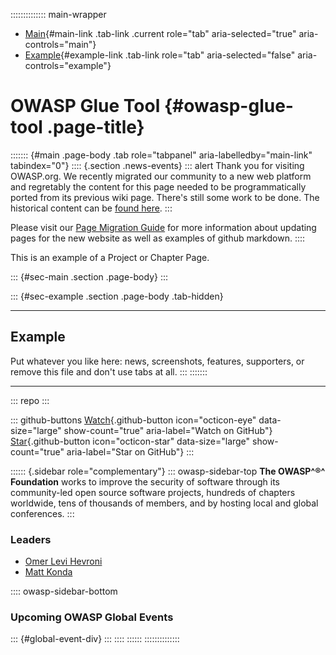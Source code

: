 :::::::::::::: main-wrapper
- [Main](#div-main){#main-link .tab-link .current role="tab"
  aria-selected="true" aria-controls="main"}
- [Example](#div-example){#example-link .tab-link role="tab"
  aria-selected="false" aria-controls="example"}

# OWASP Glue Tool {#owasp-glue-tool .page-title}

::::::: {#main .page-body .tab role="tabpanel" aria-labelledby="main-link" tabindex="0"}
:::: {.section .news-events}
::: alert
Thank you for visiting OWASP.org. We recently migrated our community to
a new web platform and regretably the content for this page needed to be
programmatically ported from its previous wiki page. There's still some
work to be done. The historical content can be [found
here](migrated_content.html).
:::

Please visit our [Page Migration Guide](../migration/index.html) for
more information about updating pages for the new website as well as
examples of github markdown.
::::

This is an example of a Project or Chapter Page.

::: {#sec-main .section .page-body}
:::

::: {#sec-example .section .page-body .tab-hidden}

------------------------------------------------------------------------

## Example

Put whatever you like here: news, screenshots, features, supporters, or
remove this file and don't use tabs at all.
:::
:::::::

------------------------------------------------------------------------

::: repo
:::

::: github-buttons
[Watch](https://github.com/owasp/www-project-glue-tool/subscription){.github-button
icon="octicon-eye" data-size="large" show-count="true"
aria-label="Watch on GitHub"}
[Star](https://github.com/owasp/www-project-glue-tool){.github-button
icon="octicon-star" data-size="large" show-count="true"
aria-label="Star on GitHub"}
:::

:::::: {.sidebar role="complementary"}
::: owasp-sidebar-top
**The OWASP^®^ Foundation** works to improve the security of software
through its community-led open source software projects, hundreds of
chapters worldwide, tens of thousands of members, and by hosting local
and global conferences.
:::

### Leaders

- [Omer Levi
  Hevroni](../cdn-cgi/l/email-protection.html#bed1d3dbcc90d2dbc8d7d6dbc8ccd1d0d7fed1c9dfcdce90d1ccd9)
- [Matt
  Konda](../cdn-cgi/l/email-protection.html#5d303c292973363233393c1d322a3c2e2d73322f3a)

:::: owasp-sidebar-bottom
### Upcoming OWASP Global Events

::: {#global-event-div}
:::
::::
::::::
::::::::::::::
